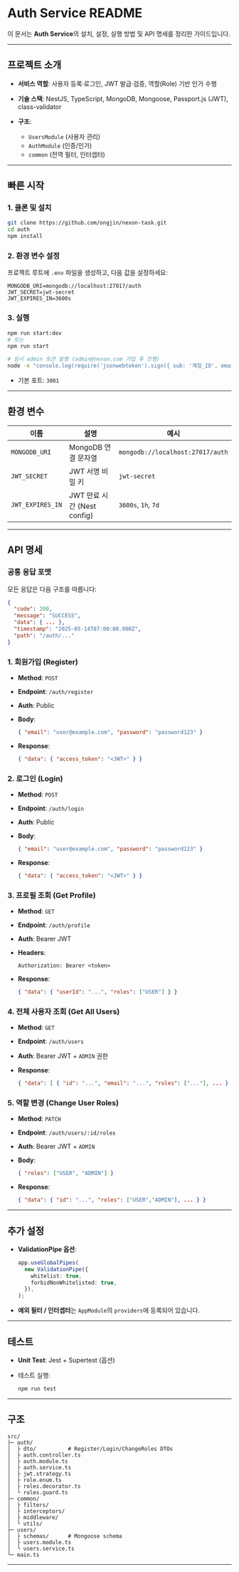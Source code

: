 # Auth Service README

이 문서는 **Auth Service**의 설치, 설정, 실행 방법 및 API 명세를 정리한 가이드입니다.

---

## 프로젝트 소개

- **서비스 역할**: 사용자 등록·로그인, JWT 발급·검증, 역할(Role) 기반 인가 수행
- **기술 스택**: NestJS, TypeScript, MongoDB, Mongoose, Passport.js (JWT), class-validator
- **구조**:

  - `UsersModule` (사용자 관리)
  - `AuthModule` (인증/인가)
  - `common` (전역 필터, 인터셉터)

---

## 빠른 시작

### 1. 클론 및 설치

```bash
git clone https://github.com/ongjin/nexon-task.git
cd auth
npm install
```

### 2. 환경 변수 설정

프로젝트 루트에 `.env` 파일을 생성하고, 다음 값을 설정하세요:

```env
MONGODB_URI=mongodb://localhost:27017/auth
JWT_SECRET=jwt-secret
JWT_EXPIRES_IN=3600s
```

### 3. 실행

```bash
npm run start:dev
# 또는
npm run start

# 임시 admin 토큰 발행 (admin@nexon.com 가입 후 진행)
node -e "console.log(require('jsonwebtoken').sign({ sub: '계정_ID', email: 'admin@nexon.com', roles: ['ADMIN'] }, 'jwt-secret'))"
```

- 기본 포트: `3001`

---

## 환경 변수

| 이름             | 설명                        | 예시                             |
| ---------------- | --------------------------- | -------------------------------- |
| `MONGODB_URI`    | MongoDB 연결 문자열         | `mongodb://localhost:27017/auth` |
| `JWT_SECRET`     | JWT 서명 비밀 키            | `jwt-secret`                     |
| `JWT_EXPIRES_IN` | JWT 만료 시간 (Nest config) | `3600s`, `1h`, `7d`              |

---

## API 명세

### 공통 응답 포맷

모든 응답은 다음 구조를 따릅니다:

```json
{
  "code": 200,
  "message": "SUCCESS",
  "data": { ... },
  "timestamp": "2025-05-14T07:00:00.000Z",
  "path": "/auth/..."
}
```

### 1. 회원가입 (Register)

- **Method**: `POST`
- **Endpoint**: `/auth/register`
- **Auth**: Public
- **Body**:

  ```json
  { "email": "user@example.com", "password": "password123" }
  ```

- **Response**:

  ```json
  { "data": { "access_token": "<JWT>" } }
  ```

### 2. 로그인 (Login)

- **Method**: `POST`
- **Endpoint**: `/auth/login`
- **Auth**: Public
- **Body**:

  ```json
  { "email": "user@example.com", "password": "password123" }
  ```

- **Response**:

  ```json
  { "data": { "access_token": "<JWT>" } }
  ```

### 3. 프로필 조회 (Get Profile)

- **Method**: `GET`
- **Endpoint**: `/auth/profile`
- **Auth**: Bearer JWT
- **Headers**:

  ```
  Authorization: Bearer <token>
  ```

- **Response**:

  ```json
  { "data": { "userId": "...", "roles": ["USER"] } }
  ```

### 4. 전체 사용자 조회 (Get All Users)

- **Method**: `GET`
- **Endpoint**: `/auth/users`
- **Auth**: Bearer JWT + `ADMIN` 권한
- **Response**:

  ```json
  { "data": [ { "id": "...", "email": "...", "roles": ["..."], ... } ] }
  ```

### 5. 역할 변경 (Change User Roles)

- **Method**: `PATCH`
- **Endpoint**: `/auth/users/:id/roles`
- **Auth**: Bearer JWT + `ADMIN`
- **Body**:

  ```json
  { "roles": ["USER", "ADMIN"] }
  ```

- **Response**:

  ```json
  { "data": { "id": "...", "roles": ["USER","ADMIN"], ... } }
  ```

---

## 추가 설정

- **ValidationPipe 옵션**:

  ```ts
  app.useGlobalPipes(
    new ValidationPipe({
      whitelist: true,
      forbidNonWhitelisted: true,
    }),
  );
  ```

- **예외 필터 / 인터셉터**는 `AppModule`의 `providers`에 등록되어 있습니다.

---

## 테스트

- **Unit Test**: Jest + Supertest (옵션)
- 테스트 실행:

  ```bash
  npm run test
  ```

---

## 구조

```
src/
├─ auth/
│  ├ dto/          # Register/Login/ChangeRoles DTOs
│  ├ auth.controller.ts
│  ├ auth.module.ts
│  ├ auth.service.ts
│  ├ jwt.strategy.ts
│  ├ role.enum.ts
│  ├ roles.decorator.ts
│  └ roles.guard.ts
├─ common/
│  ├ filters/
│  ├ interceptors/
│  ├ middleware/
│  └ utils/
├─ users/
│  ├ schemas/      # Mongoose schema
│  ├ users.module.ts
│  └ users.service.ts
└─ main.ts
```

---
